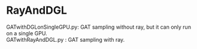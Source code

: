 # RayAndDGL
GATwithDGLonSingleGPU.py: GAT sampling without ray, but it can only run on a single GPU.  
GATwithRayAndDGL.py : GAT sampling with ray.
